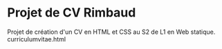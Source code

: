 # Projet de CV Rimbaud
Projet de création d'un CV en HTML et CSS au S2 de L1 en Web statique.
curriculumvitae.html
